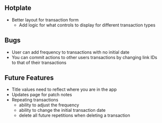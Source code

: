 Hotplate
------------------------------

* Better layout for transaction form 
    * Add logic for what controls to display for different transaction types

Bugs
------------------------------
* User can add frequency to transactions with no initial date
* You can commit actions to other users transactions by changing link IDs to that of their transactions

Future Features
------------------------------

* Title values need to reflect where you are in the app
* Updates page for patch notes
* Repeating transactions
    * ability to adjust the frequency
    * ability to change the initial transaction date
    * delete all future repetitions when deleting a transaction